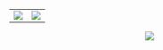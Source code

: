 <table align="center">
  <tr>
    <td width="50%" align="center">
      <img src="https://github-readme-stats.vercel.app/api?username=survisatvik09&show_icons=true&theme=radical&count_private=true" />
    </td>
    <td width="50%" align="center">
      <img src="https://github-readme-stats.vercel.app/api/top-langs/?username=survisatvik09&layout=compact&theme=radical&hide_border=false&langs_count=10" />
    </td>
  </tr>
</table>

<p align="center">
  <img src="https://skillicons.dev/icons?i=js,ts,react,nextjs,nodejs,mongodb,discordjs,html,css,c++,git,github,vscode,npm,ubuntu,figma,docker&perline=18" />
</p>
